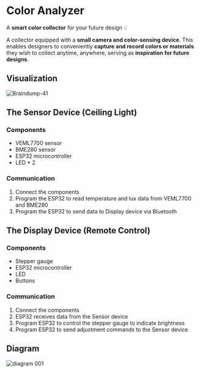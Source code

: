 # Color Analyzer
A **smart color collector** for your future design 💡 

A collector equipped with a **small camera and color-sensing device**. This enables designers to conveniently **capture and record colors or materials** they wish to collect anytime, anywhere, serving as **inspiration for future designs**.


## Visualization
![Braindump-41](https://github.com/yinyin13/lumiere/assets/148395165/aa7f0345-1a8c-4b89-a30b-348738f54d1c)

## The Sensor Device (Ceiling Light)
### Components
- VEML7700 sensor
- BME280 sensor
- ESP32 microcontroller
- LED * 2

### Communication
1. Connect the components
2. Program the ESP32 to read temperature and lux data from VEML7700 and BME280
3. Program the ESP32 to send data to Display device via Bluetooth

## The Display Device (Remote Control)
### Components
- Stepper gauge
- ESP32 microcontroller
- LED
- Buttons

### Communication
1. Connect the components
2. ESP32 receives data from the Sensor device
3. Program ESP32 to control the stepper gauge to indicate brightness
4. Program ESP32 to send adjustment commands to the Sensor device

## Diagram
![diagram 001](https://github.com/yinyin13/lumiere/assets/148395165/837b9d80-019b-4136-94b9-cce0888619b1)
